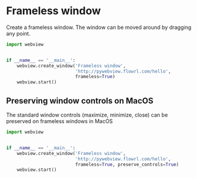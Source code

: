# Frameless window

Create a frameless window. The window can be moved around by dragging any point.

``` python
import webview


if __name__ == '__main__':
    webview.create_window('Frameless window',
                          'http://pywebview.flowrl.com/hello',
                          frameless=True)
    webview.start()
```

## Preserving window controls on MacOS
The standard window controls (maximize, minimize, close) can be preserved on frameless windows in MacOS

``` python
import webview


if __name__ == '__main__':
    webview.create_window('Frameless window',
                          'http://pywebview.flowrl.com/hello',
                          frameless=True, preserve_controls=True)
    webview.start()
```
